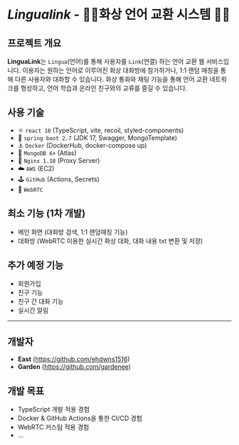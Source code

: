 *Lingualink* - 💁‍♀️화상 언어 교환 시스템 🙆‍♂️
=============

프로젝트 개요
-------------
**LinguaLink**는 `Lingua`(언어)를 통해 사용자를 `Link`(연결) 하는 언어 교환 웹 서비스입니다.
이용자는 원하는 언어로 이루어진 화상 대화방에 참가하거나, 1:1 랜덤 매칭을 통해 다른 사용자와 대화할 수 있습니다.
화상 통화와 채팅 기능을 통해 언어 교환 네트워크를 형성하고, 언어 학습과 온라인 친구와의 교류를 즐길 수 있습니다.

사용 기술
-----

- ⚛️ `react 18` (TypeScript, vite, recoil, styled-components)
- 🌱 `spring boot 2.7` (JDK 17, Swagger, MongoTemplate)
- ⚓️ `Docker` (DockerHub, docker-compose up)
- 🌿 `MongoDB 6+` (Atlas)
- 🚚 `Nginx 1.18` (Proxy Server)
- ☁️ `AWS` (EC2)
- 🕹️ `GitHub` (Actions, Secrets)
- 🎥 `WebRTC`

최소 기능 (1차 개발)
-----

- 메인 화면 (대화방 검색, 1:1 랜덤매칭 기능)
- 대화방 (WebRTC 이용한 실시간 화상 대화, 대화 내용 txt 변환 및 저장)

추가 예정 기능
---

- 회원가입
- 친구 기능
- 친구 간 대화 기능
- 실시간 알림

------------------------

개발자
---

- **East** (https://github.com/ehdwns1516)
- **Garden** (https://github.com/gardenee)

개발 목표
---

- TypeScript 개발 적용 경험
- Docker & GitHub Actions을 통한 CI/CD 경험
- WebRTC 커스텀 적용 경험
- ...